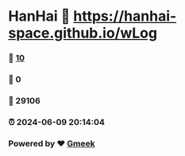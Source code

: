 # HanHai :link: https://hanhai-space.github.io/wLog 
### :page_facing_up: [10](https://hanhai-space.github.io/wLog/tag.html) 
### :speech_balloon: 0 
### :hibiscus: 29106 
### :alarm_clock: 2024-06-09 20:14:04 
### Powered by :heart: [Gmeek](https://github.com/Meekdai/Gmeek)
